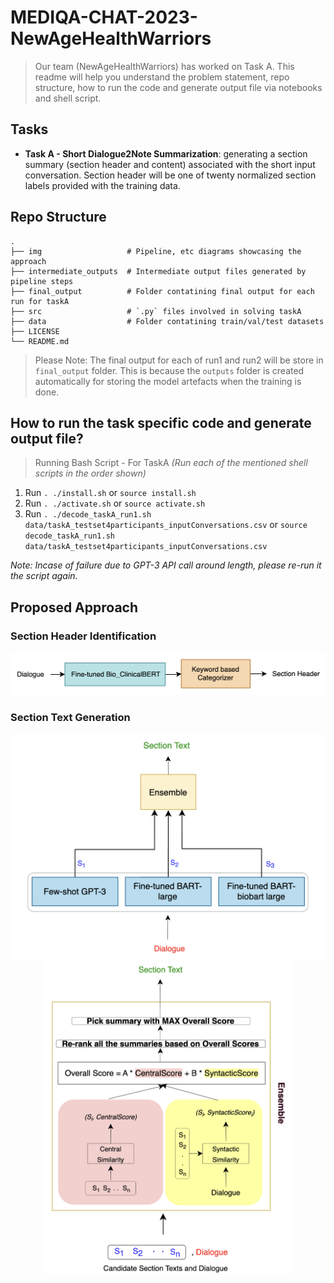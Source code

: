 # MEDIQA-CHAT-2023-NewAgeHealthWarriors
> Our team (NewAgeHealthWarriors) has worked on Task A. This readme will help you understand the problem statement, repo structure, how to run the code and generate output file via notebooks and shell script.

## Tasks
- **Task A - Short Dialogue2Note Summarization**: generating a section summary (section header and content) associated with the short input conversation. Section header will be one of twenty normalized section labels provided with the training data. 

## Repo Structure
    .
    ├── img                   # Pipeline, etc diagrams showcasing the approach
    ├── intermediate_outputs  # Intermediate output files generated by pipeline steps
    ├── final_output          # Folder contatining final output for each run for taskA
    ├── src                   # `.py` files involved in solving taskA 
    ├── data                  # Folder contatining train/val/test datasets
    ├── LICENSE
    └── README.md
> Please Note:  The final output for each of run1 and run2 will be store in `final_output` folder. This is because the `outputs` folder is created automatically for storing the model artefacts when the training is done.

## How to run the task specific code and generate output file?
 > Running Bash Script - For TaskA
  _(Run each of the mentioned shell scripts in the order shown)_
  1. Run `. ./install.sh` or `source install.sh` 
  2. Run `. ./activate.sh` or `source activate.sh`
  3. Run `. ./decode_taskA_run1.sh data/taskA_testset4participants_inputConversations.csv` or `source decode_taskA_run1.sh data/taskA_testset4participants_inputConversations.csv`
  
_Note: Incase of failure due to GPT-3 API call around length, please re-run it the script again._

## Proposed Approach
### Section Header Identification
<p align="center">
  <img src="https://github.com/prakhar21/MEDIQA-CHAT-2023-NewAgeHealthWarriors/blob/main/img/TaskA-HeaderClassification%20Flow.png" width="750" title="section identification">
</p>

### Section Text Generation
<p align="center">
  <img src="https://github.com/prakhar21/MEDIQA-CHAT-2023-NewAgeHealthWarriors/blob/main/img/summary_flow.png" width="500" title="summary flow">
  <img src="https://github.com/prakhar21/MEDIQA-CHAT-2023-NewAgeHealthWarriors/blob/main/img/summary_ensemble_internal.png" width="400" title="section summary ensemble internal">
</p>
